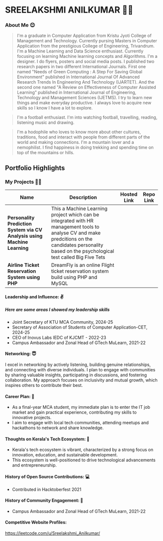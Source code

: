 # SREELAKSHMI ANILKUMAR 🙋‍♀️

### About Me 😊

> I'm a graduate in Computer Application from Kristu Jyoti College of Management and Technology. Currently pursing Masters in Computer Application from the prestigious College of Engineering, Trivandrum.
>  I'm a Machine Learning and Data Science enthusiast. Currently focusing on learning Machine learning concepts and Algorithms. 
> I'm a designer. I do flyers, posters and social media posts.
> I published two research papers in two different International Journals. 
First one named "Needs of Green Computing : A Step For Saving Global Environment" published in International Journal Of Advanced Research Trends In Engineering And Technology (IJARTET).
And the second one named "A Review on Effectiveness of Computer Assisted Learning" published in International Journal of Engineering, Technology and Management Sciences (IJETMS). 
> I try to learn new things and make everyday productive. I always love to acquire new skills so I know I have a lot to explore. 

> I'm a football enthusiast. I'm into watching football, travelling, reading, listening music and drawing. 

> I'm a hodophile who loves to know more about other cultures, traditions, food and interact with people from different parts of the world and making connections. I'm a mountain lover and a nemophilist. I find happiness in doing trekking and spending time on top of the mountains or hills.


## Portfolio Highlights

### My Projects 👩‍💻

| Name                | Description                                                               | Hosted Link                              | Repo Link                                                      |
|---------------------|---------------------------------------------------------------------------|------------------------------------------|----------------------------------------------------------------|
| **Personality Prediction System via CV Analysis using Machine Learning**  | This a Machine Learning project which can be integrated with HR management tools to analyse CV and make predcitions on the candidates personality based on the psychological test called Big Five Tets                                          |     |              |
| **Airline Ticket Reservation System using PHP**  | DreamFly is an online Flight ticket reservation system build using PHP and MySQL                                 |   |              |

#### Leadership and Influence: ✌️
##### Here are some areas I showed my leadership skills
- Joint Secretary of KTU MCA Community, 2024-25
- Secretary of Association of Students of Computer Application-CET, 2024-25
- CEO of Inovus Labs IEDC of KJCMT - 2022-23
- Campus Ambassador and Zonal Head of GTech MuLearn, 2021-22

#### Networking: 😇

I excel in networking by actively listening, building genuine relationships, and connecting with diverse individuals. I plan to engage with communities by sharing valuable insights, participating in discussions, and fostering collaboration. My approach focuses on inclusivity and mutual growth, which inspires others to contribute their best.


#### Career Plan: 💼

- As a final-year MCA student, my immediate plan is to enter the IT job market and gain practical experience, contributing my skills to innovative projects.
- I aim to engage with local tech communities, attending meetups and hackathons to network and share knowledge.

#### Thoughts on Kerala's Tech Ecosystem: 🏢

- Kerala's tech ecosystem is vibrant, characterized by a strong focus on innovation, education, and sustainable development.
-  This ecosystem is well-positioned to drive technological advancements and entrepreneurship.

#### History of Open Source Contributions: 💻

- Contributed in Hacktoberfest 2021
  
#### History of Community Engagement: 🤝

- Campus Ambassador and Zonal Head of GTech MuLearn, 2021-22


#### Competitive Website Profiles:

https://leetcode.com/u/Sreelakshmi_Anilkumar/
